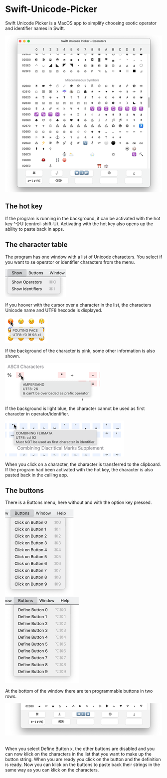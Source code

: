 # Swift-Unicode-Picker

Swift Unicode Picker is a MacOS app to simplify choosing exotic operator and identifier names in Swift. 

![](./Manual/Bilder/Window.tif)

## The hot key

If the program is running in the background, it can be activated with the hot key ^⇧U (control-shift-U). Activating with the hot key also opens up the ability to paste back in apps.

## The character table

The program has one window with a list of Unicode characters. You select if you want to se operator or identifier characters from the menu.

![](./Manual/Bilder/ShowMenu.tif)

If you hoover with the cursor over a character in the list, the characters Unicode name and UTF8 hexcode is displayed. 

![](./Manual/Bilder/char1.tif)

If the background of the character is pink, some other information is also shown.

![](./Manual/Bilder/char2.tif)

If the background is light blue, the character cannot be used as first character in operator/identifier.

![](./Manual/Bilder/char3.tif)

When you click on a character, the character is transferred to the clipboard. If the program had been activated with the hot key, the character is also pasted back in the calling app.

## The buttons

There is a Buttons menu, here without and with the option key pressed.

![](./Manual/Bilder/ButtonMenu.tif)                ![](./Manual/Bilder/ButtonOptMenu.tif)

At the bottom of the window there are ten programmable buttons in two rows. 

![](./Manual/Bilder/buttons.tif) 

When you select Define Button x, the other buttons are disabled and you can now klick on the characters in the list that you want to make up the button string. When you are ready you click on the button and the definition is ready. Now you can klick on the buttons to paste back their strings in the same way as you can klick on the characters.
